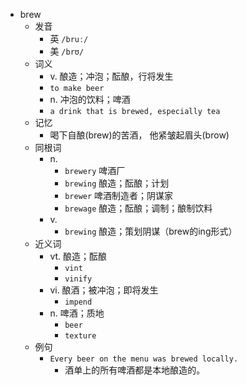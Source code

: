 - brew
  - 发音
    - 英 `/bruː/`
    - 美 `/brʊ/`
  - 词义
    - v. 酿造；冲泡；酝酿，行将发生
    - `to make beer`
    - n. 冲泡的饮料；啤酒
    - `a drink that is brewed, especially tea`
  - 记忆
    - 喝下自酿(brew)的苦酒， 他紧皱起眉头(brow)
  - 同根词
    - n.
      - `brewery` 啤酒厂
      - `brewing` 酿造；酝酿；计划
      - `brewer` 啤酒制造者；阴谋家
      - `brewage` 酿造；酝酿；调制；酿制饮料
    - v.
      - `brewing` 酿造；策划阴谋（brew的ing形式）
  - 近义词
    - vt. 酿造；酝酿
      - `vint`
      - `vinify`
    - vi. 酿酒；被冲泡；即将发生
      - `impend`
    - n. 啤酒；质地
      - `beer`
      - `texture`
  - 例句
    - `Every beer on the menu was brewed locally.`
      - 酒单上的所有啤酒都是本地酿造的。

